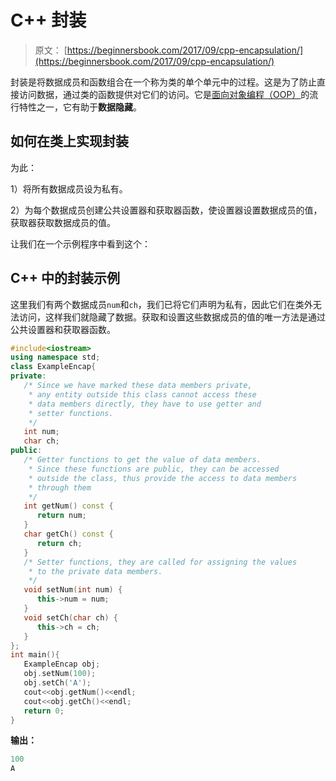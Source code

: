 # C++ 封装

> 原文： [https://beginnersbook.com/2017/09/cpp-encapsulation/](https://beginnersbook.com/2017/09/cpp-encapsulation/)

封装是将数据成员和函数组合在一个称为类的单个单元中的过程。这是为了防止直接访问数据，通过类的函数提供对它们的访问。它是[面向对象编程（OOP）](https://beginnersbook.com/2017/08/cpp-oops-concepts/)的流行特性之一，它有助于**数据隐藏**。

## 如何在类上实现封装

为此：

1）将所有数据成员设为私有。

2）为每个数据成员创建公共设置器和获取器函数，使设置器设置数据成员的值，获取器获取数据成员的值。

让我们在一个示例程序中看到这个：

## C++ 中的封装示例

这里我们有两个数据成员`num`和`ch`，我们已将它们声明为私有，因此它们在类外无法访问，这样我们就隐藏了数据。获取和设置这些数据成员的值的唯一方法是通过公共设置器和获取器函数。

```cpp
#include<iostream>
using namespace std;
class ExampleEncap{
private:
   /* Since we have marked these data members private,
    * any entity outside this class cannot access these
    * data members directly, they have to use getter and
    * setter functions.
    */
   int num;
   char ch;
public:
   /* Getter functions to get the value of data members.
    * Since these functions are public, they can be accessed
    * outside the class, thus provide the access to data members
    * through them
    */
   int getNum() const {
      return num;
   }
   char getCh() const {
      return ch;
   }
   /* Setter functions, they are called for assigning the values
    * to the private data members.
    */
   void setNum(int num) {
      this->num = num;
   }
   void setCh(char ch) {
      this->ch = ch;
   }
};
int main(){
   ExampleEncap obj;
   obj.setNum(100);
   obj.setCh('A');
   cout<<obj.getNum()<<endl;
   cout<<obj.getCh()<<endl;
   return 0;
}
```

**输出：**

```cpp
100
A
```